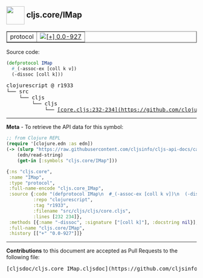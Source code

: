 ## <img width="48px" valign="middle" src="http://i.imgur.com/Hi20huC.png"> cljs.core/IMap

 <table border="1">
<tr>

<td>protocol</td>
<td><a href="https://github.com/cljsinfo/cljs-api-docs/tree/0.0-927"><img valign="middle" alt="[+] 0.0-927" src="https://img.shields.io/badge/+-0.0--927-lightgrey.svg"></a> </td>
</tr>
</table>






Source code:

```clj
(defprotocol IMap
  #_(-assoc-ex [coll k v])
  (-dissoc [coll k]))
```

 <pre>
clojurescript @ r1933
└── src
    └── cljs
        └── cljs
            └── <ins>[core.cljs:232-234](https://github.com/clojure/clojurescript/blob/r1933/src/cljs/cljs/core.cljs#L232-L234)</ins>
</pre>


---

__Meta__ - To retrieve the API data for this symbol:

```clj
;; from Clojure REPL
(require '[clojure.edn :as edn])
(-> (slurp "https://raw.githubusercontent.com/cljsinfo/cljs-api-docs/catalog/cljs-api.edn")
    (edn/read-string)
    (get-in [:symbols "cljs.core/IMap"]))
```

```clj
{:ns "cljs.core",
 :name "IMap",
 :type "protocol",
 :full-name-encode "cljs.core_IMap",
 :source {:code "(defprotocol IMap\n  #_(-assoc-ex [coll k v])\n  (-dissoc [coll k]))",
          :repo "clojurescript",
          :tag "r1933",
          :filename "src/cljs/cljs/core.cljs",
          :lines [232 234]},
 :methods [{:name "-dissoc", :signature ["[coll k]"], :docstring nil}],
 :full-name "cljs.core/IMap",
 :history [["+" "0.0-927"]]}

```

---

__Contributions__ to this document are accepted as Pull Requests to the following file:

 <pre>
[cljsdoc/cljs.core_IMap.cljsdoc](https://github.com/cljsinfo/cljs-api-docs/blob/master/cljsdoc/cljs.core_IMap.cljsdoc)
</pre>

